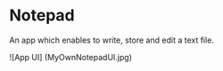 # Notepad
An app which enables to write, store and edit a text file.

![App UI]
(MyOwnNotepadUI.jpg)
